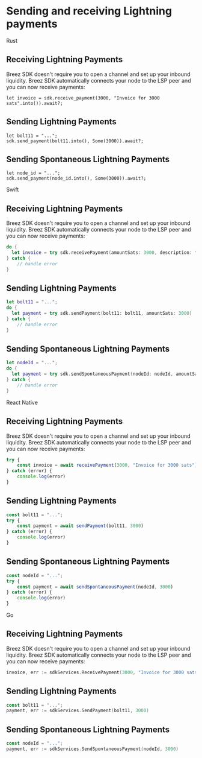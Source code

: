 # Sending and receiving Lightning payments

<custom-tabs category="lang">
<div slot="title">Rust</div>
<section>

## Receiving Lightning Payments
Breez SDK doesn't require you to open a channel and set up your inbound liquidity.
Breez SDK automatically connects your node to the LSP peer and you can now receive payments:

```rust,no_run
let invoice = sdk.receive_payment(3000, "Invoice for 3000 sats".into()).await?;
```

## Sending Lightning Payments
```rust,no_run
let bolt11 = "...";
sdk.send_payment(bolt11.into(), Some(3000)).await?;
```

## Sending Spontaneous Lightning Payments
```rust,no_run
let node_id = "...";
sdk.send_payment(node_id.into(), Some(3000)).await?;
```

</section>
<div slot="title">Swift</div>
<section>

## Receiving Lightning Payments
Breez SDK doesn't require you to open a channel and set up your inbound liquidity.
Breez SDK automatically connects your node to the LSP peer and you can now receive payments:

```swift
do {
  let invoice = try sdk.receivePayment(amountSats: 3000, description: "Invoice for 3000 sats")
} catch {
    // handle error
}
```

## Sending Lightning Payments
```swift
let bolt11 = "...";
do {
  let payment = try sdk.sendPayment(bolt11: bolt11, amountSats: 3000)
} catch {
    // handle error
}
```

## Sending Spontaneous Lightning Payments
```swift
let nodeId = "...";
do {
  let payment = try sdk.sendSpontaneousPayment(nodeId: nodeId, amountSats: 3000)
} catch {
    // handle error
}
```
</section>
<div slot="title">React Native</div>
<section>

## Receiving Lightning Payments
Breez SDK doesn't require you to open a channel and set up your inbound liquidity.
Breez SDK automatically connects your node to the LSP peer and you can now receive payments:

```typescript
try {
    const invoice = await receivePayment(3000, "Invoice for 3000 sats")
} catch (error) {
    console.log(error)
}
```

## Sending Lightning Payments
```typescript
const bolt11 = "...";
try {
    const payment = await sendPayment(bolt11, 3000)
} catch (error) {
    console.log(error)
}
```

## Sending Spontaneous Lightning Payments
```typescript
const nodeId = "...";
try {
    const payment = await sendSpontaneousPayment(nodeId, 3000)
} catch (error) {
    console.log(error)
}
```
</section>
<div slot="title">Go</div>
<section>

## Receiving Lightning Payments
Breez SDK doesn't require you to open a channel and set up your inbound liquidity.
Breez SDK automatically connects your node to the LSP peer and you can now receive payments:

```go
invoice, err := sdkServices.ReceivePayment(3000, "Invoice for 3000 sats")
```

## Sending Lightning Payments
```go
const bolt11 = "...";
payment, err := sdkServices.SendPayment(bolt11, 3000)
```

## Sending Spontaneous Lightning Payments
```go
const nodeId = "...";
payment, err := sdkServices.SendSpontaneousPayment(nodeId, 3000)
```
</section>
</custom-tabs>